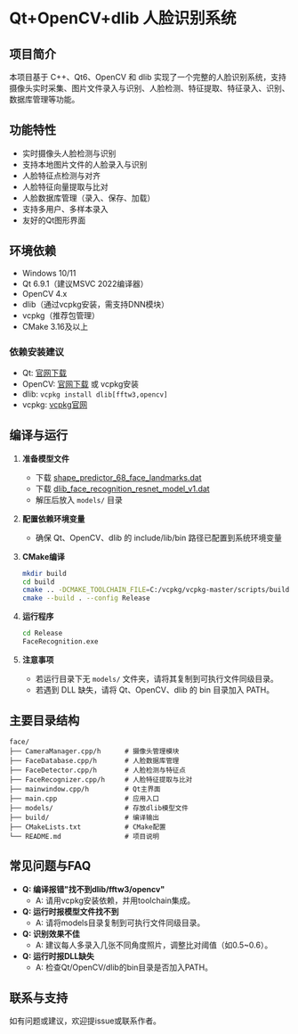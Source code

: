 # Qt+OpenCV+dlib 人脸识别系统

## 项目简介

本项目基于 C++、Qt6、OpenCV 和 dlib 实现了一个完整的人脸识别系统，支持摄像头实时采集、图片文件录入与识别、人脸检测、特征提取、特征录入、识别、数据库管理等功能。

## 功能特性

- 实时摄像头人脸检测与识别
- 支持本地图片文件的人脸录入与识别
- 人脸特征点检测与对齐
- 人脸特征向量提取与比对
- 人脸数据库管理（录入、保存、加载）
- 支持多用户、多样本录入
- 友好的Qt图形界面

## 环境依赖

- Windows 10/11
- Qt 6.9.1（建议MSVC 2022编译器）
- OpenCV 4.x
- dlib（通过vcpkg安装，需支持DNN模块）
- vcpkg（推荐包管理）
- CMake 3.16及以上

### 依赖安装建议

- Qt: [官网下载](https://download.qt.io/official_releases/qt/6.9/6.9.1/)
- OpenCV: [官网下载](https://opencv.org/releases/) 或 vcpkg安装
- dlib: `vcpkg install dlib[fftw3,opencv]`
- vcpkg: [vcpkg官网](https://github.com/microsoft/vcpkg)

## 编译与运行

1. **准备模型文件**

   - 下载 [shape_predictor_68_face_landmarks.dat](http://dlib.net/files/shape_predictor_68_face_landmarks.dat.bz2)
   - 下载 [dlib_face_recognition_resnet_model_v1.dat](http://dlib.net/files/dlib_face_recognition_resnet_model_v1.dat.bz2)
   - 解压后放入 `models/` 目录

2. **配置依赖环境变量**

   - 确保 Qt、OpenCV、dlib 的 include/lib/bin 路径已配置到系统环境变量

3. **CMake编译**

   ```bash
   mkdir build
   cd build
   cmake .. -DCMAKE_TOOLCHAIN_FILE=C:/vcpkg/vcpkg-master/scripts/buildsystems/vcpkg.cmake -G "Visual Studio 17 2022" -A x64
   cmake --build . --config Release
   ```

4. **运行程序**

   ```bash
   cd Release
   FaceRecognition.exe
   ```

5. **注意事项**

   - 若运行目录下无 `models/` 文件夹，请将其复制到可执行文件同级目录。
   - 若遇到 DLL 缺失，请将 Qt、OpenCV、dlib 的 bin 目录加入 PATH。

## 主要目录结构

```
face/
├── CameraManager.cpp/h      # 摄像头管理模块
├── FaceDatabase.cpp/h       # 人脸数据库管理
├── FaceDetector.cpp/h       # 人脸检测与特征点
├── FaceRecognizer.cpp/h     # 人脸特征提取与比对
├── mainwindow.cpp/h         # Qt主界面
├── main.cpp                 # 应用入口
├── models/                  # 存放dlib模型文件
├── build/                   # 编译输出
├── CMakeLists.txt           # CMake配置
└── README.md                # 项目说明
```

## 常见问题与FAQ

- **Q: 编译报错"找不到dlib/fftw3/opencv"**
  - A: 请用vcpkg安装依赖，并用toolchain集成。
- **Q: 运行时报模型文件找不到**
  - A: 请将models目录复制到可执行文件同级目录。
- **Q: 识别效果不佳**
  - A: 建议每人多录入几张不同角度照片，调整比对阈值（如0.5~0.6）。
- **Q: 运行时报DLL缺失**
  - A: 检查Qt/OpenCV/dlib的bin目录是否加入PATH。

## 联系与支持

如有问题或建议，欢迎提issue或联系作者。 
